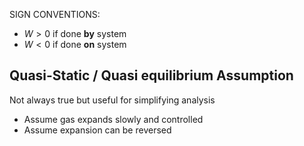 SIGN CONVENTIONS: 
- $W>0$ if done **by** system
- $W < 0$ if done **on** system

## Quasi-Static / Quasi equilibrium Assumption
Not always true but useful for simplifying analysis
- Assume gas expands slowly and controlled
- Assume expansion can be reversed

